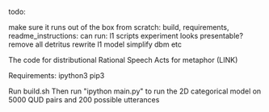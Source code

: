 todo: 

make sure it runs out of the box from scratch: build, requirements, readme_instructions:
	can run:
		l1 scripts
		experiment looks presentable?
remove all detritus
rewrite l1 model
simplify dbm etc

The code for distributional Rational Speech Acts for metaphor (LINK)

Requirements:
ipython3
pip3

Run build.sh
Then run "ipython main.py" to run the 2D categorical model on 5000 QUD pairs and 200 possible utterances


